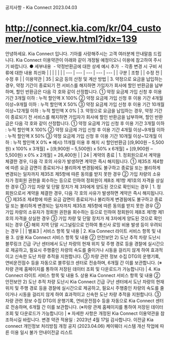 공지사항 - Kia Connect
2023.04.03
# http://connect.kia.com/kr/04_customer/notice_view.html?idx=139
안녕하세요. Kia Connect 입니다.
기아를 사랑해주시는 고객 여러분께 안내말씀 드립니다.
Kia Connect 이용약관이 아래와 같이 개정될 예정이오니 이용에 참고하여 주시기 바랍니다.
● 세부내용
 - 약정반환금에 대한 상세 예시 추가
 - 각종 변경 시 구비 서류에 대한 내용 최신화
|  |  |  |  |  |
| --- | --- | --- | --- | --- |
| 구분 | 조항 | | 수정 전 | 수정 후 |
| 이용약관 | 35 | 요금 등의 산정 및 계산 방법 | 3. 약정으로 요금을 납입하는 경우, 약정 기간이 종료되기 전 서비스를 해지하면 가입자가 회사에 할인 반환금을 납부하며, 할인 반환금은 다음 각 호와 같이 산정합니다.  ① 약정 요금제 가입 신청 후 이용 기간 3개월 이하 : 누적 할인액 X 100%  ② 약정 요금제 가입 신청 후 이용 기간 4개월 이상~9개월 이하 : 누적 할인액 X 50%  ③ 약정 요금제 가입 신청 후 이용 기간 10개월 이상~12개월 이하 : 누적 할인액 X 0% | 3. 약정으로 요금을 납입하는 경우, 약정 기간이 종료되기 전 서비스를 해지하면 가입자가 회사에 할인 반환금을 납부하며, 할인 반환금은 다음 각 호와 같이 산정합니다.  ① 약정 요금제 가입 신청 후 이용 기간 3개월 이하 : 누적 할인액 X 100%  ② 약정 요금제 가입 신청 후 이용 기간 4개월 이상~9개월 이하 : 누적 할인액 X 50%  ③ 약정 요금제 가입 신청 후 이용 기간 10개월 이상~12개월 이하 : 누적 할인액 X 0%  ※ 예시) 11개월 이용 후 해지 시 할인반환금  [(9,900원 – 5,500원) x 100% x 3개월] + [(9,900원 – 5,500원) x 50% x 6개월] + [(9,900원 – 5,500원) x 0% x 2개월] = 26,400원 |
| 24 | 계약의 종료 | 1. 정회원으로서 계약을 체결한 경우, 다음 각 호의 사유가 발생하면 계약은 즉시 해지됩니다.  ① 제35조 제4항에 따른 요금 감면이 종료되거나 불리하게 변경됨에도 불구하고 종료일 또는 불리하게 변경되는 일자까지 제35조 제5항에 따른 동의를 받지 못한 경우  ② 가입 차량의 소유자가 정회원 권한을 회수하는 등으로 인하여 정회원이 제8조 제1항 제1호의 자격을 상실한 경우  ③ 가입 차량 및 단말 장치가 제 3자에게 양도된 것으로 확인되는 경우 | 1. 정회원으로서 계약을 체결한 경우, 다음 각 호의 사유가 발생하면 계약은 즉시 해지됩니다.  ① 제35조 제4항에 따른 요금 감면이 종료되거나 불리하게 변경됨에도 불구하고 종료일 또는 불리하게 변경되는 일자까지 제35조 제5항에 따른 동의를 받지 못한 경우  ② 가입 차량의 소유자가 정회원 권한을 회수하는 등으로 인하여 정회원이 제8조 제1항 제1호의 자격을 상실한 경우  ③ 가입 차량 및 단말 장치가 제 3자에게 양도된 것으로 확인되는 경우  ④ 해외 지역 단말 시그널링으로 인하여 통신사 로밍 비용 발생 등이 우려되는 경우 |
|  | 별표3 | 서비스 항목 및 내용 | 2. Kia Connect 라이트 서비스 항목 및 내용  3. 상용 Kia Connect 서비스 항목 및 내용  ② 안전보안    2) 도난 추적  차량 도난시 블루링크 긴급 구난 센터에서 도난 차량의 현재 위치 및 주행 경로 등을 경찰에 실시간으로 제공하고, 필요시 주행중인 차량의 속도를 줄이거나 시동을 걸리지 않게 하여 효과적이고 신속한 도난 차량 추적을 지원합니다.  ③ 차량 관련 정보 수집  DTG의 운행기록, 연비운전점수 등을 자동으로 블루링크 센터로 전송하며, 6개월 간 이를 보관합니다. (※차량 관제 홈페이지를 통하여 저장된 데이터 조회 및 다운로드가 가능합니다) | 4. Kia Connect 라이트 서비스 항목 및 내용  5. 상용 Kia Connect 서비스 항목 및 내용  ② 안전보안    2) 도난 추적  차량 도난시 Kia Connect 긴급 구난 센터에서 도난 차량의 현재 위치 및 주행 경로 등을 경찰에 실시간으로 제공하고, 필요시 주행중인 차량의 속도를 줄이거나 시동을 걸리지 않게 하여 효과적이고 신속한 도난 차량 추적을 지원합니다.  ③ 차량 관련 정보 수집  DTG의 운행기록, 연비운전점수 등을 자동으로 Kia Connect 센터로 전송하며, 6개월 간 이를 보관합니다. (※차량 관제 홈페이지를 통하여 저장된 데이터 조회 및 다운로드가 가능합니다) |
※ 자세한 사항은 개정된 Kia Connect 이용약관을 참조하시길 바랍니다.
변경 약관 적용일 : 2023년 4월 17일
감사합니다.
이전글 Kia connect 개인정보 처리방침 개정 공지 (2023.04.06)
케이웨더 시스템 개선 작업에 따른 이용 일시 불가 안내이전글
리스트